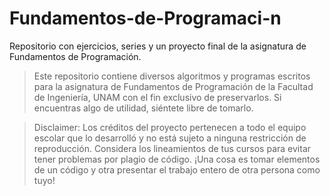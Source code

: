 # Fundamentos-de-Programaci-n
Repositorio con ejercicios, series y un proyecto final de la asignatura de Fundamentos de Programación. 

> Este repositorio contiene diversos algoritmos y programas escritos para la asignatura de Fundamentos de
  Programación de la Facultad de Ingeniería, UNAM con el fin exclusivo de preservarlos. Si encuentras algo de 
  utilidad, siéntete libre de tomarlo. 
  
> Disclaimer: Los créditos del proyecto pertenecen a todo el equipo escolar que lo desarrolló y no está sujeto a ninguna restricción de reproducción. Considera 
  los lineamientos de tus cursos para evitar tener problemas por plagio de código. ¡Una cosa es tomar elementos de un código y otra presentar el trabajo entero de otra persona 
  como tuyo! 
